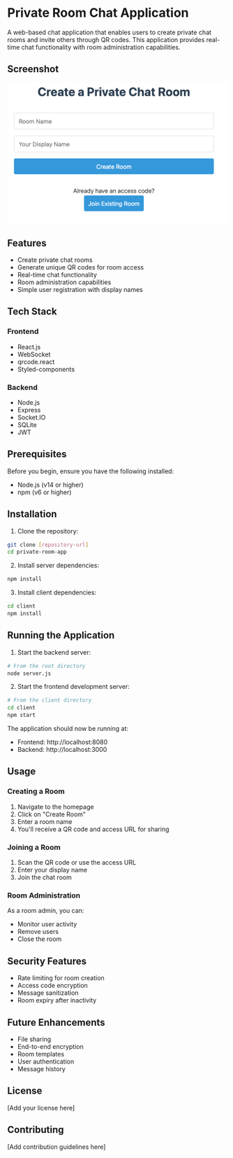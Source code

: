 # Private Room Chat Application

A web-based chat application that enables users to create private chat rooms and invite others through QR codes. This application provides real-time chat functionality with room administration capabilities.

## Screenshot

![Private Room Chat Application Screenshot](docs/screenshot.png)

## Features

- Create private chat rooms
- Generate unique QR codes for room access
- Real-time chat functionality
- Room administration capabilities
- Simple user registration with display names

## Tech Stack

### Frontend
- React.js
- WebSocket
- qrcode.react
- Styled-components

### Backend
- Node.js
- Express
- Socket.IO
- SQLite
- JWT

## Prerequisites

Before you begin, ensure you have the following installed:
- Node.js (v14 or higher)
- npm (v6 or higher)

## Installation

1. Clone the repository:
```bash
git clone [repository-url]
cd private-room-app
```

2. Install server dependencies:
```bash
npm install
```

3. Install client dependencies:
```bash
cd client
npm install
```

## Running the Application

1. Start the backend server:
```bash
# From the root directory
node server.js
```

2. Start the frontend development server:
```bash
# From the client directory
cd client
npm start
```

The application should now be running at:
- Frontend: http://localhost:8080
- Backend: http://localhost:3000

## Usage

### Creating a Room
1. Navigate to the homepage
2. Click on "Create Room"
3. Enter a room name
4. You'll receive a QR code and access URL for sharing

### Joining a Room
1. Scan the QR code or use the access URL
2. Enter your display name
3. Join the chat room

### Room Administration
As a room admin, you can:
- Monitor user activity
- Remove users
- Close the room

## Security Features

- Rate limiting for room creation
- Access code encryption
- Message sanitization
- Room expiry after inactivity

## Future Enhancements

- File sharing
- End-to-end encryption
- Room templates
- User authentication
- Message history

## License

[Add your license here]

## Contributing

[Add contribution guidelines here]